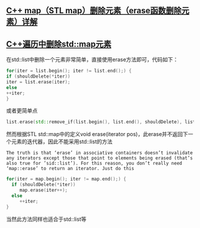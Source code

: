 ## [C++ map（STL map）删除元素（erase函数删除元素）详解](http://c.biancheng.net/view/513.html)
## [C++遍历中删除std::map元素](https://www.cnblogs.com/kex1n/archive/2011/07/08/2100787.html)
在std::list中删除一个元素非常简单，直接使用erase方法即可，代码如下：
```cpp
for(iter = list.begin(); iter != list.end();) {
if (shouldDelete(*iter))
iter = list.erase(iter);
else
++iter;
}
```
或者更简单点
```cpp
list.erase(std::remove_if(list.begin(), list.end(), shouldDelete), list_end());
```
然而根据STL std::map中的定义void erase(iterator pos)，此erase并不返回下一个元素的迭代器，因此不能采用std::list的方法
```shell
The truth is that ‘erase’ in associative containers doesn’t invalidate any iterators except those that point to elements being erased (that’s also true for ’sid::list’). For this reason, you don’t really need ‘map::erase’ to return an iterator. Just do this
```
```cpp
for(iter = map.begin(); iter != map.end();) {
  if (shouldDelete(*iter))
     map.erase(iter++);
  else
     ++iter;
}
```
当然此方法同样也适合于std::list等
